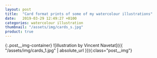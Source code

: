 ```yaml
---
layout: post
title:  "Card format prints of some of my watercolour illustrations"
date:   2019-03-29 12:49:27 +0100
categories: watercolour illustration
thumbnail: "/assets/img/cards_s.jpg"
product: true
---
```

{:.post__img-container}
  ![illustration by Vincent Navetat]({{ "/assets/img/cards_1.jpg" | absolute_url }}){:class="post__img"}
